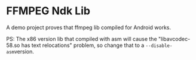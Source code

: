 # FFMPEG Ndk Lib

A demo project proves that ffmpeg lib compiled for Android works.

PS: The x86 version lib that compiled with asm will cause the "libavcodec-58.so has text relocations" problem, so change that to a `--disable-asm`version.

